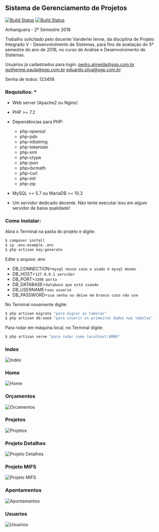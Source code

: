 ## Sistema de Gerenciamento de Projetos


[![Build Status](https://travis-ci.org/joemccann/dillinger.svg?branch=master)]()
[![Build Status](https://img.shields.io/badge/Laravel-5.7.25-f4645f.svg)]()


Anhanguera - 2º Semestre 2018

Trabalho solicitado pelo docente Vanderlei Ienne, da disciplina de Projeto Integrado V - Desenvolvimento de Sistemas, para fins de avaliação do 5º semestre do ano de 2018, no curso de  Análise e Desenvolvimento de Sistemas.

Usuários já cadastrados para login:
pedro.almeida@sgp.com.br
guilherme.paula@sgp.com.br
eduardo.silva@sgp.com.br

Senha de todos: 123456

### Requisitos: *
- Web server (Apache2 ou Nginx)
- PHP >= 7.2
- Dependências para PHP:
  - php-openssl
  - php-pdo
  - php-mbstring
  - php-tokenizer
  - php-xml
  - php-ctype
  - php-json
  - php=bcmath
  - php-curl
  - php-intl
  - php-zip

- MySQL >= 5.7 ou MariaDB >= 10.2
- Um servidor dedicado decente. Não tente executar isso em algum servidor de baixa qualidade!


### Como instalar:

Abra o Terminal na pasta do projeto e digite:
```sh
$ composer install
$ cp .env.example .env
$ php artisan key:generate
```

Edite o arquivo .env
- DB_CONNECTION=`mysql nesse caso o usado é mysql mesmo`
- DB_HOST=`127.0.0.1 servidor`
- DB_PORT=`3306 porta`
- DB_DATABASE=`database que está usando`
- DB_USERNAME=`seu usuario`
- DB_PASSWORD=`sua senha ou deixe em branco caso não use`

No Terminal novamente digite:
```sh
$ php artisan migrate "para migrar as tabelas"
$ php artisan db:seed "para inserir os primeiros dados nas tabelas"
```
Para rodar em máquina local, no Terminal digite:
```sh
$ php artisan serve "para rodar como localhost:8000"
```


### Index
![Index](https://raw.githubusercontent.com/joaorik/projeto/master/images/index.png)
### Home
![Home](https://raw.githubusercontent.com/joaorik/projeto/master/images/home.png)
### Orçamentos
![Orcamentos](https://raw.githubusercontent.com/joaorik/projeto/master/images/orcamentos.png)
### Projetos
![Projetos](https://raw.githubusercontent.com/joaorik/projeto/master/images/projetos.png)
### Projeto Detalhes
![Projeto Detalhes](https://raw.githubusercontent.com/joaorik/projeto/master/images/projeto_detalhes.png)
### Projeto MIFS
![Projeto MIFS](https://raw.githubusercontent.com/joaorik/projeto/master/images/projeto_mifs.png)
### Apontamentos
![Apontamentos](https://raw.githubusercontent.com/joaorik/projeto/master/images/apontamentos.png)
### Usuarios
![Usuarios](https://raw.githubusercontent.com/joaorik/projeto/master/images/usuarios.png)
